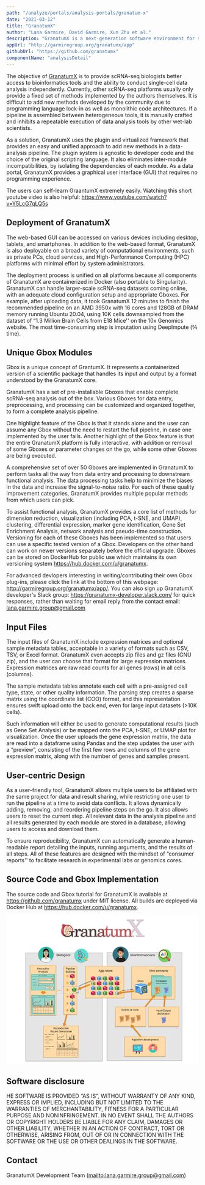 ```yaml
---
path: "/analyze/portals/analysis-portals/granatum-x"
date: "2021-03-12"
title: "GranatumX"
author: "Lana Garmire, David Garmire, Xun Zhu et al."
description: "GranatumX is a next-generation software environment for single-cell data analysis. GranatumX is inspired by the interactive web tool Granatum (published in Genome Medicine, 2017). It enables biologists to flexibly design their own pipelines for single-cell analysis in a web-based graphical environment."
appUrl: "http://garmiregroup.org/granatumx/app"
githubUrl: "https://github.com/granatumx"
componentName: "analysisDetail"
---
```



The objective of [GranatumX](http://garmiregroup.org/granatumx/app) is to provide scRNA-seq biologists better access to bioinformatics 
tools and the ability to conduct single-cell data analysis independently. Currently, other scRNA-seq platforms usually only provide a fixed set of methods implemented by the authors themselves. It is difficult to add new methods developed by the community due to programming language lock-in as well as monolithic code architectures. If a pipeline is assembled between heterogeneous tools, it is manually crafted and inhibits a repeatable execution of data analysis tools by other wet-lab scientists.

As a solution, GranatumX uses the plugin and virtualized framework that provides an easy and unified approach to add new methods in a data-analysis pipeline. The plugin system is agnostic to developer code and the choice of the original scripting language. It also eliminates inter-module incompatibilities, by isolating the dependencies of each module. As a data portal, GranatumX provides a graphical user interface (GUI) that requires no programming experience.

The users can self-learn GraantumX extremely easily. Watching this short youtube video is also helpful: https://www.youtube.com/watch?v=Y5LcG7qLQ5s

## Deployment of GranatumX
The web-based GUI can be accessed on various devices including desktop, tablets, and smartphones. In addition to the web-based format, GranatumX is also deployable on a broad variety of computational environments, such as private PCs, cloud services, and High-Performance Computing (HPC) platforms with minimal effort by system administrators. 

The deployment process is unified on all platforms because all components of GranatumX are containerized in Docker (also portable to Singularity). GranatumX can handle larger-scale scRNA-seq datasets coming online, with an adequate cloud configuration setup and appropriate Gboxes. For example, after uploading data, it took GranatumX 12 minutes to finish the recommended pipeline on an AMD 3950x with 16 cores and 128GB of DRAM memory running Ubuntu 20.04, using 10K cells downsampled from the dataset of “1.3 Million Brain Cells from E18 Mice'' on the 10x Genomics website. The most time-consuming step is imputation using DeepImpute (⅖ time).

## Unique Gbox Modules
Gbox is a unique concept of GrantumX. It represents a containerized version of a scientific package that handles its input and output by a format understood by the GranatumX core.

GranatumX has a set of pre-installable Gboxes that enable complete scRNA-seq analysis out of the box. Various Gboxes for data entry, preprocessing, and processing can be customized and organized together, to form a complete analysis pipeline.

One highlight feature of the Gbox is that it stands alone and the user can assume any Gbox without the need to restart the full pipeline, in case one implemented by the user fails. Another highlight of the Gbox feature is that the entire GranatumX platform is fully interactive, with addition or removal of some Gboxes or parameter changes on the go, while some other Gboxes are being executed.


A comprehensive set of over 50 Gboxes are implemented in GranatumX to perform tasks all the way from data entry and processing to downstream functional analysis. The data processing tasks help to minimize the biases in the data and increase the signal-to-noise ratio. For each of these quality improvement categories, GranatumX provides multiple popular methods from which users can pick.

To assist functional analysis, GranatumX provides a core list of methods for dimension reduction, visualization (including PCA, t-SNE, and UMAP), clustering, differential expression, marker gene identification, Gene Set Enrichment Analysis, network analysis and pseudo-time construction. Versioning for each of these Gboxes has been implemented so that users can use a specific tested version of a Gbox. Developers on the other hand can work on newer versions separately before the official upgrade. Gboxes can be stored on DockerHub for public use which maintains its own versioning system <https://hub.docker.com/u/granatumx>.

For advanced devlopers interesting in writing/contributing their own Gbox plug-ins, please click the link at the bottom of this webpage: http://garmiregroup.org/granatumx/app/. You can also sign up GranatumX developer's Slack group: https://granatumx-developer.slack.com/ for quick responses, rather than waiting for email reply from the contact email: lana.garmire.group@gmail.com

## Input Files
The input files of GranatumX include expression matrices and optional sample metadata tables, acceptable in a variety of formats such as CSV, TSV, or Excel format. GranatumX even accepts zip files and gz files (GNU zip), and the user can choose that format for large expression matrices. Expression matrices are raw read counts for all genes (rows) in all cells (columns).

The sample metadata tables annotate each cell with a pre-assigned cell type, state, or other quality information. The parsing step creates a sparse matrix using the coordinate list (COO) format, and this representation ensures swift upload onto the back end, even for large input datasets (>10K cells).

Such information will either be used to generate computational results (such as Gene Set Analysis) or be mapped onto the PCA, t-SNE, or UMAP plot for visualization. Once the user uploads the gene expression matrix, the data are read into a dataframe using Pandas and the step updates the user with a “preview”, consisting of the first few rows and columns of the gene expression matrix, along with the number of genes and samples present.

## User-centric Design
As a user-friendly tool, GranatumX allows multiple users to be affiliated with the same project for data and result sharing, while restricting one user to run the pipeline at a time to avoid data conflicts. It allows dynamically adding, removing, and reordering pipeline steps on the go. It also allows users to reset the current step. All relevant data in the analysis pipeline and all results generated by each module are stored in a database, allowing users to access and download them.

To ensure reproducibility, GranatumX can automatically generate a human-readable report detailing the inputs, running arguments, and the results of all steps. All of these features are designed with the mindset of “consumer reports'' to facilitate research in experimental labs or genomics cores.

## Source Code and Gbox Implementation
The source code and Gbox tutorial for GranatumX is available at <https://github.com/granatumx> under MIT license. All builds are deployed via Docker Hub at <https://hub.docker.com/u/granatumx>.

![GranatumX](../../_images/portals/granatum-x.png)

## Software disclosure
HE SOFTWARE IS PROVIDED “AS IS”, WITHOUT WARRANTY OF ANY KIND, EXPRESS OR IMPLIED, INCLUDING BUT NOT LIMITED TO THE WARRANTIES OF MERCHANTABILITY, FITNESS FOR A PARTICULAR PURPOSE AND NONINFRINGEMENT. IN NO EVENT SHALL THE AUTHORS OR COPYRIGHT HOLDERS BE LIABLE FOR ANY CLAIM, DAMAGES OR OTHER LIABILITY, WHETHER IN AN ACTION OF CONTRACT, TORT OR OTHERWISE, ARISING FROM, OUT OF OR IN CONNECTION WITH THE SOFTWARE OR THE USE OR OTHER DEALINGS IN THE SOFTWARE.

## Contact
GranatumX Development Team (<mailto:lana.garmire.group@gmail.com>)

